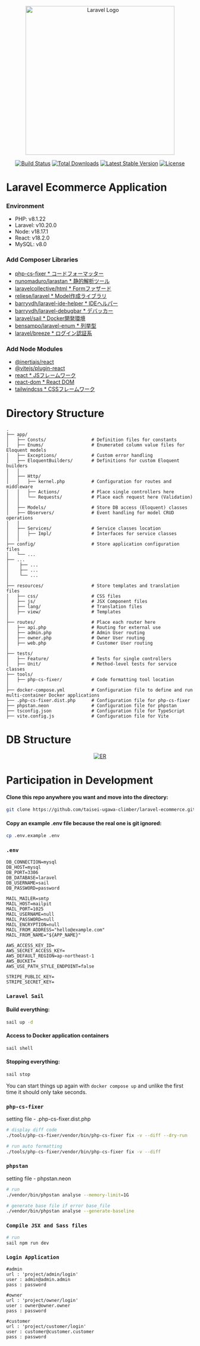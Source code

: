 <p align="center">
    <a href="https://laravel.com" target="_blank">
        <img src="https://raw.githubusercontent.com/laravel/art/master/logo-lockup/5%20SVG/2%20CMYK/1%20Full%20Color/laravel-logolockup-cmyk-red.svg" width="400" alt="Laravel Logo">
    </a>
</p>

<p align="center">
<a href="https://github.com/laravel/framework/actions"><img src="https://github.com/laravel/framework/workflows/tests/badge.svg" alt="Build Status"></a>
<a href="https://packagist.org/packages/laravel/framework"><img src="https://img.shields.io/packagist/dt/laravel/framework" alt="Total Downloads"></a>
<a href="https://packagist.org/packages/laravel/framework"><img src="https://img.shields.io/packagist/v/laravel/framework" alt="Latest Stable Version"></a>
<a href="https://packagist.org/packages/laravel/framework"><img src="https://img.shields.io/packagist/l/laravel/framework" alt="License"></a>
</p>

# Laravel Ecommerce Application

### Environment

- PHP: v8.1.22
- Laravel: v10.20.0
- Node: v18.17.1
- React: v18.2.0
- MySQL: v8.0

### Add Composer Libraries

- [php-cs-fixer * コードフォーマッター](https://github.com/PHP-CS-Fixer/PHP-CS-Fixer)
- [nunomaduro/larastan * 静的解析ツール](https://phpstan.org/user-guide/getting-started)
- [laravelcollective/html * Formファザード](https://github.com/LaravelCollective/html)
- [reliese/laravel * Model作成ライブラリ](https://github.com/reliese/laravel)
- [barryvdh/laravel-ide-helper * IDEヘルパー](https://github.com/barryvdh/laravel-ide-helper)
- [barryvdh/laravel-debugbar * デバッカー](https://github.com/barryvdh/laravel-debugbar)
- [laravel/sail * Docker開発環境](https://readouble.com/laravel/10.x/ja/sail.html)
- [bensampo/laravel-enum * 列挙型](https://github.com/BenSampo/laravel-enum)
- [laravel/breeze * ログイン認証系](https://github.com/laravel/breeze)

### Add Node Modules

- [@inertiajs/react]()
- [@vitejs/plugin-react]()
- [react * JSフレームワーク]()
- [react-dom * React DOM]()
- [tailwindcss * CSSフレームワーク]()

# Directory Structure

```
.
├── app/
│   ├── Consts/                 # Definition files for constants
│   ├── Enums/                  # Enumerated column value files for Eloquent models
│   ├── Exceptions/             # Custom error handling
│   ├── EloquentBuilders/       # Definitions for custom Eloquent builders
│   │
│   ├── Http/
│   │   ├── kernel.php          # Configuration for routes and middleware
│   │   ├── Actions/            # Place single controllers here
│   │   └── Requests/           # Place each request here (Validation)
│   │
│   ├── Models/                 # Store DB access (Eloquent) classes
│   ├── Observers/              # Event handling for model CRUD operations
│   │
│   ├── Services/               # Service classes location
│   │   ├── Impl/               # Interfaces for service classes
│   │
├── config/                     # Store application configuration files
│   └── ...
├── ...
│    ├── ...
│    ├── ...
│    └── ...
│
├── resources/                  # Store templates and translation files
│   ├── css/                    # CSS files
│   ├── js/                     # JSX Component files
│   ├── lang/                   # Translation files
│   ├── view/                   # Templates
│      
├── routes/                     # Place each router here
│   ├── api.php                 # Routing for external use
│   ├── admin.php               # Admin User routing
│   ├── owner.php               # Owner User routing
│   ├── web.php                 # Customer User routing
│
├── tests/
│   ├── Feature/                # Tests for single controllers
│   ├── Unit/                   # Method-level tests for service classes
├── tools/
│   ├── php-cs-fixer/           # Code formatting tool location
│
├── docker-compose.yml          # Configuration file to define and run multi-container Docker applications
├── .php-cs-fixer.dist.php      # Configuration file for php-cs-fixer
├── phpstan.neon                # Configuration file for phpstan
├── tsconfig.json               # Configuration file for TypeScript
├── vite.config.js              # Configuration file for Vite
```

# DB Structure

<p align="center">
    <a href="https://ugawa-public.s3.ap-northeast-1.amazonaws.com/images/ecommerce.drawio.png">
        <img src="https://ugawa-public.s3.ap-northeast-1.amazonaws.com/images/ecommerce.drawio.png" alt="ER">
    </a>
</p>

# Participation in Development

#### Clone this repo anywhere you want and move into the directory:

```sh
git clone https://github.com/taisei-ugawa-climber/laravel-ecommerce.git
```

#### Copy an example .env file because the real one is git ignored:

```sh
cp .env.example .env
```

### `.env`

```dotenv
DB_CONNECTION=mysql
DB_HOST=mysql
DB_PORT=3306
DB_DATABASE=laravel
DB_USERNAME=sail
DB_PASSWORD=password

MAIL_MAILER=smtp
MAIL_HOST=mailpit
MAIL_PORT=1025
MAIL_USERNAME=null
MAIL_PASSWORD=null
MAIL_ENCRYPTION=null
MAIL_FROM_ADDRESS="hello@example.com"
MAIL_FROM_NAME="${APP_NAME}"

AWS_ACCESS_KEY_ID=
AWS_SECRET_ACCESS_KEY=
AWS_DEFAULT_REGION=ap-northeast-1
AWS_BUCKET=
AWS_USE_PATH_STYLE_ENDPOINT=false

STRIPE_PUBLIC_KEY=
STRIPE_SECRET_KEY=
```

### `Laravel Sail`

#### Build everything:

```sh
sail up -d
```

#### Access to Docker application containers

```sh
sail shell
```

#### Stopping everything:

```sh
sail stop
```

You can start things up again with `docker compose up` and unlike the first
time it should only take seconds.

### `php-cs-fixer`

setting file - .php-cs-fixer.dist.php

```sh
# display diff code
./tools/php-cs-fixer/vendor/bin/php-cs-fixer fix -v --diff --dry-run

# run auto formatting
./tools/php-cs-fixer/vendor/bin/php-cs-fixer fix -v --diff
```

### `phpstan`

setting file - phpstan.neon

```sh
# run
./vendor/bin/phpstan analyse --memory-limit=1G

# generate base file if error base_file
./vendor/bin/phpstan analyse --generate-baseline
```

### `Compile JSX and Sass files`

```sh
# run
sail npm run dev
```

### `Login Application`

```
#admin
url : 'project/admin/login'
user : admin@admin.admin
pass : password

#owner
url : 'project/owner/login'
user : owner@owner.owner
pass : password

#customer
url : 'project/customer/login'
user : customer@customer.customer
pass : password
```
